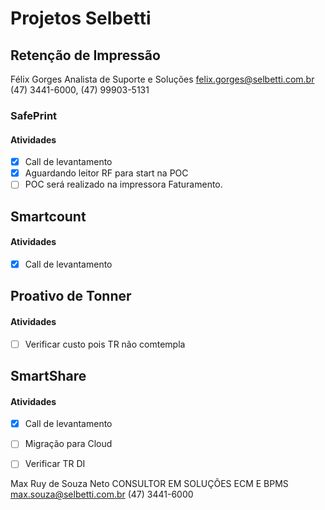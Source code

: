 # Projetos Selbetti

## Retenção de Impressão
	
Félix Gorges
Analista de Suporte e Soluções
felix.gorges@selbetti.com.br
(47) 3441-6000, (47) 99903-5131


### SafePrint

#### Atividades

- [x] Call de levantamento
- [x] Aguardando leitor RF para start na POC
- [ ] POC será realizado na impressora Faturamento.

## Smartcount

#### Atividades

- [x] Call de levantamento

## Proativo de Tonner

#### Atividades

- [ ] Verificar custo pois TR não comtempla

## SmartShare

#### Atividades

- [x] Call de levantamento
- [ ] Migração para Cloud
- [ ] Verificar TR DI


Max Ruy de Souza Neto
CONSULTOR EM SOLUÇÕES ECM E BPMS
max.souza@selbetti.com.br
(47) 3441-6000

